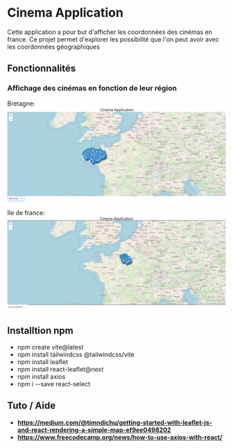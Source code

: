 # Cinema Application

Cette application a pour but d'afficher les coordonnées des cinémas en france.
Ce projet permet d'explorer les possibilité que l'on peut avoir avec les coordonnées géographiques

## Fonctionnalités

### Affichage des cinémas en fonction de leur région

Bretagne:
![Carte Bretagne](public/assets/ReadMe_img/Bretagne.png)

Ile de france:
![Carte Bretagne](public/assets/ReadMe_img/Ile-de-france.png)


## Installtion npm

- npm create vite@latest
- npm install tailwindcss @tailwindcss/vite
- npm install leaflet
- npm install react-leaflet@next
- npm install axios
- npm i --save react-select


## Tuto / Aide
- **https://medium.com/@timndichu/getting-started-with-leaflet-js-and-react-rendering-a-simple-map-ef9ee0498202**
- **https://www.freecodecamp.org/news/how-to-use-axios-with-react/**
